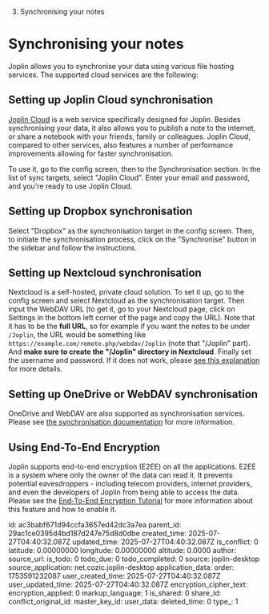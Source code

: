 3. Synchronising your notes

# Synchronising your notes

Joplin allows you to synchronise your data using various file hosting services. The supported cloud services are the following:

## Setting up Joplin Cloud synchronisation

[Joplin Cloud](https://joplinapp.org/plans/) is a web service specifically designed for Joplin. Besides synchronising your data, it also allows you to publish a note to the internet, or share a notebook with your friends, family or colleagues. Joplin Cloud, compared to other services, also features a number of performance improvements allowing for faster synchronisation.

To use it, go to the config screen, then to the Synchronisation section. In the list of sync targets, select "Joplin Cloud". Enter your email and password, and you're ready to use Joplin Cloud.

## Setting up Dropbox synchronisation

Select "Dropbox" as the synchronisation target in the config screen. Then, to initiate the synchronisation process, click on the "Synchronise" button in the sidebar and follow the instructions.

## Setting up Nextcloud synchronisation

Nextcloud is a self-hosted, private cloud solution. To set it up, go to the config screen and select Nextcloud as the synchronisation target. Then input the WebDAV URL (to get it, go to your Nextcloud page, click on Settings in the bottom left corner of the page and copy the URL). Note that it has to be the **full URL**, so for example if you want the notes to be under `/Joplin`, the URL would be something like `https://example.com/remote.php/webdav/Joplin` (note that "/Joplin" part). And **make sure to create the "/Joplin" directory in Nextcloud**. Finally set the username and password. If it does not work, please [see this explanation](https://github.com/laurent22/joplin/issues/61#issuecomment-373282608) for more details.

## Setting up OneDrive or WebDAV synchronisation

OneDrive and WebDAV are also supported as synchronisation services. Please see [the synchronisation documentation](https://joplinapp.org/help/apps/sync/) for more information.

## Using End-To-End Encryption

Joplin supports end-to-end encryption (E2EE) on all the applications. E2EE is a system where only the owner of the data can read it. It prevents potential eavesdroppers - including telecom providers, internet providers, and even the developers of Joplin from being able to access the data. Please see the [End-To-End Encryption Tutorial](https://joplinapp.org/help/apps/sync/e2ee) for more information about this feature and how to enable it.


id: ac3babf671d94ccfa3657ed42dc3a7ea
parent_id: 29ac1ce0395d4bd187d247e75d8d0dbe
created_time: 2025-07-27T04:40:32.087Z
updated_time: 2025-07-27T04:40:32.087Z
is_conflict: 0
latitude: 0.00000000
longitude: 0.00000000
altitude: 0.0000
author: 
source_url: 
is_todo: 0
todo_due: 0
todo_completed: 0
source: joplin-desktop
source_application: net.cozic.joplin-desktop
application_data: 
order: 1753591232087
user_created_time: 2025-07-27T04:40:32.087Z
user_updated_time: 2025-07-27T04:40:32.087Z
encryption_cipher_text: 
encryption_applied: 0
markup_language: 1
is_shared: 0
share_id: 
conflict_original_id: 
master_key_id: 
user_data: 
deleted_time: 0
type_: 1